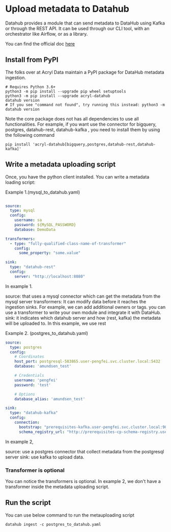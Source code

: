 # Upload metadata to Datahub

Datahub provides a module that can send metadata to DataHub using Kafka or through the REST API. It can be used through our CLI tool, with an orchestrator like Airflow, or as a library.

You can find the official doc [here](https://datahubproject.io/docs/metadata-ingestion/)

## Install from PyPI
The folks over at Acryl Data maintain a PyPI package for DataHub metadata ingestion.

```shell
# Requires Python 3.6+
python3 -m pip install --upgrade pip wheel setuptools
python3 -m pip install --upgrade acryl-datahub
datahub version
# If you see "command not found", try running this instead: python3 -m datahub version
```

Note the core package does not has all dependencies to use all functionalities. For example, if you want use the connector for bigquery, postgres, datahub-rest, datahub-kafka
, you need to install them by using the following command

```shell
pip install 'acryl-datahub[bigquery,postgres,datahub-rest,datahub-kafka]'
```
## Write a metadata uploading script
Once, you have the python client installed. You can write a metadata loading script:

Example 1.(mysql_to_datahub.yaml) 
```yaml

source:
  type: mysql
  config:
    username: sa
    password: ${MySQL_PASSWORD}
    database: DemoData

transformers:
  - type: "fully-qualified-class-name-of-transformer"
    config:
      some_property: "some.value"

sink:
  type: "datahub-rest"
  config:
    server: "http://localhost:8080"
```
In example 1.

source:  that uses a mysql connector which can get the metadata from the mysql server
transformers: It can modify data before it reaches the ingestion sinks. For example, we can add additional owners or tags. you can use a transformer to write your own module and integrate it with DataHub.
sink: it indicates which datahub server and how (rest, kafka) the metadata will be uploaded to. In this example, we use rest


Example 2. (postgres_to_datahub.yaml)

```yaml
source:
  type: postgres
  config:
    # Coordinates
    host_port: postgresql-583865.user-pengfei.svc.cluster.local:5432
    database: 'amundsen_test'

    # Credentials
    username: 'pengfei'
    password: 'test'

    # Options
    database_alias: 'amundsen_test'

sink:
  type: "datahub-kafka"
  config:
    connection:
      bootstrap: "prerequisites-kafka.user-pengfei.svc.cluster.local:9092"
      schema_registry_url: "http://prerequisites-cp-schema-registry.user-pengfei.svc.cluster.local:8081"

```

In example 2, 

source: use a postgres connector that collect metadata from the postgresql server
sink: use kafka to upload data.

### Transformer is optional
You can notice the transformers is optional. In example 2, we don't have a transformer inside the metadata uploading script.


## Run the script

You can use below command to run the metauploading script

```shell
datahub ingest -c postgres_to_datahub.yaml
```
